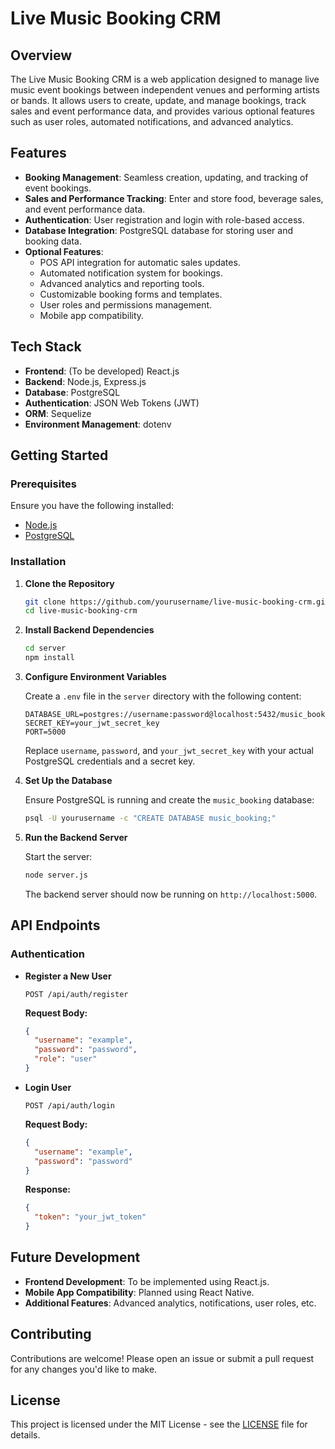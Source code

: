 
# Live Music Booking CRM

## Overview

The Live Music Booking CRM is a web application designed to manage live music event bookings between independent venues and performing artists or bands. It allows users to create, update, and manage bookings, track sales and event performance data, and provides various optional features such as user roles, automated notifications, and advanced analytics.

## Features

- **Booking Management**: Seamless creation, updating, and tracking of event bookings.
- **Sales and Performance Tracking**: Enter and store food, beverage sales, and event performance data.
- **Authentication**: User registration and login with role-based access.
- **Database Integration**: PostgreSQL database for storing user and booking data.
- **Optional Features**:
  - POS API integration for automatic sales updates.
  - Automated notification system for bookings.
  - Advanced analytics and reporting tools.
  - Customizable booking forms and templates.
  - User roles and permissions management.
  - Mobile app compatibility.

## Tech Stack

- **Frontend**: (To be developed) React.js
- **Backend**: Node.js, Express.js
- **Database**: PostgreSQL
- **Authentication**: JSON Web Tokens (JWT)
- **ORM**: Sequelize
- **Environment Management**: dotenv

## Getting Started

### Prerequisites

Ensure you have the following installed:

- [Node.js](https://nodejs.org/)
- [PostgreSQL](https://www.postgresql.org/)

### Installation

1. **Clone the Repository**

   ```bash
   git clone https://github.com/yourusername/live-music-booking-crm.git
   cd live-music-booking-crm
   ```

2. **Install Backend Dependencies**

   ```bash
   cd server
   npm install
   ```

3. **Configure Environment Variables**

   Create a `.env` file in the `server` directory with the following content:

   ```plaintext
   DATABASE_URL=postgres://username:password@localhost:5432/music_booking
   SECRET_KEY=your_jwt_secret_key
   PORT=5000
   ```

   Replace `username`, `password`, and `your_jwt_secret_key` with your actual PostgreSQL credentials and a secret key.

4. **Set Up the Database**

   Ensure PostgreSQL is running and create the `music_booking` database:

   ```bash
   psql -U yourusername -c "CREATE DATABASE music_booking;"
   ```

5. **Run the Backend Server**

   Start the server:

   ```bash
   node server.js
   ```

   The backend server should now be running on `http://localhost:5000`.

## API Endpoints

### Authentication

- **Register a New User**

  ```http
  POST /api/auth/register
  ```

  **Request Body:**

  ```json
  {
    "username": "example",
    "password": "password",
    "role": "user"
  }
  ```

- **Login User**

  ```http
  POST /api/auth/login
  ```

  **Request Body:**

  ```json
  {
    "username": "example",
    "password": "password"
  }
  ```

  **Response:**

  ```json
  {
    "token": "your_jwt_token"
  }
  ```

## Future Development

- **Frontend Development**: To be implemented using React.js.
- **Mobile App Compatibility**: Planned using React Native.
- **Additional Features**: Advanced analytics, notifications, user roles, etc.

## Contributing

Contributions are welcome! Please open an issue or submit a pull request for any changes you'd like to make.

## License

This project is licensed under the MIT License - see the [LICENSE](LICENSE) file for details.

